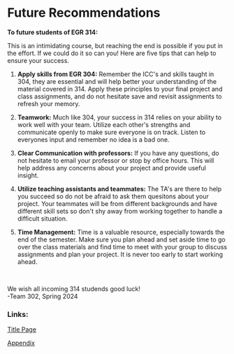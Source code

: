 # Future Recommendations

**To future students of EGR 314:**

This is an intimidating course, but reaching the end is possible if you put in the effort. If we could do it so can you! Here are five tips that can help to ensure your success.

1. __Apply skills from EGR 304:__ Remember the ICC's and skills taught in 304, they are essential and will help better your understanding of the material covered in 314. Apply these principles to your final project and class assignments, and do not hesitate save and revisit assignments to refresh your memory.

2. __Teamwork:__ Much like 304, your success in 314 relies on your ability to work well with your team. Utilize each other's strengths and communicate openly to make sure everyone is on track. Listen to everyones input and remember no idea is a bad one.

3. __Clear Communication with professors:__ If you have any questions, do not hesitate to email your professor or stop by office hours. This will help address any concerns about your project and provide useful insight.

4. __Utilize teaching assistants and teammates:__ The TA's are there to help you succeed so do not be afraid to ask them quesitons about your project. Your teammates will be from different backgrounds and have different skill sets so don't shy away from working together to handle a difficult situation.

5. __Time Management:__ Time is a valuable resource, especially towards the end of the semester. Make sure you plan ahead and set aside time to go over the class materials and find time to meet with your group to discuss assignments and plan your project. It is never too early to start working ahead.

<br>

We wish all incoming 314 studends good luck!<br>-Team 302, Spring 2024

### Links:

[Title Page](index.md)

[Appendix](/Appendix/AppendixMain.md)